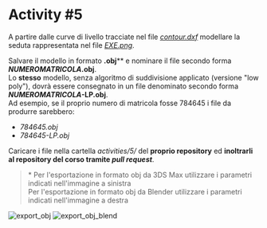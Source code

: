 # Activity #5

A partire dalle curve di livello tracciate nel file
[*contour.dxf*](https://github.com/strumet/modeling/blob/master/activities/5/contour.dxf) modellare la
seduta rappresentata nel file [*EXE.png*](https://github.com/strumet/modeling/blob/master/activities/5/EXE.png).

Salvare il modello in formato **.obj**\*\* e nominare il file secondo forma **_NUMEROMATRICOLA_.obj**.   
Lo **stesso** modello, senza algoritmo di suddivisione applicato (versione "low poly"), dovrà essere consegnato
in un file denominato secondo forma **_NUMEROMATRICOLA_-LP.obj**.   
Ad esempio, se il proprio numero di matricola fosse 784645 i file da produrre sarebbero:

- *784645.obj*
- *784645-LP.obj*

Caricare i file nella cartella *activities/5/* del **proprio repository**
ed **inoltrarli al repository del corso tramite _pull request_**.


> \* Per l'esportazione in formato obj da 3DS Max utilizzare i parametri indicati nell'immagine a sinistra   
Per l'esportazione in formato obj da Blender utilizzare i parametri indicati nell'immagine a destra

![export_obj](https://github.com/strumet/modeling/raw/master/archive/obj_export.png) 
![export_obj_blend](https://github.com/strumet/modeling/raw/master/archive/obj_export_blend.png)
